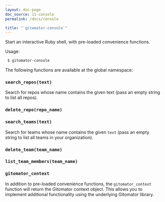 ```yaml
---
layout: doc-page
doc_source: 11-console
permalink: /docs/console

title: "`gitomator-console`"
---
```


Start an interactive Ruby shell, with pre-loaded convenience functions.

Usage:

```sh
 $ gitomator-console
```

The following functions are available at the global namespace:

### `search_repos(text)`

Search for repos whose name contains the given text (pass an empty string to list all repos).

### `delete_repo(repo_name)`


### `search_teams(text)`

Search for teams whose name contains the given `text` (pass an empty string to list all teams in your organization).

### `delete_team(team_name)`

### `list_team_members(team_name)`

### `gitomator_context`

In addition to pre-loaded convenience functions, the `gitomator_context` function will return the Gitomator context object.
This allows you to implement additional functionality using the underlying Gitomator library.
